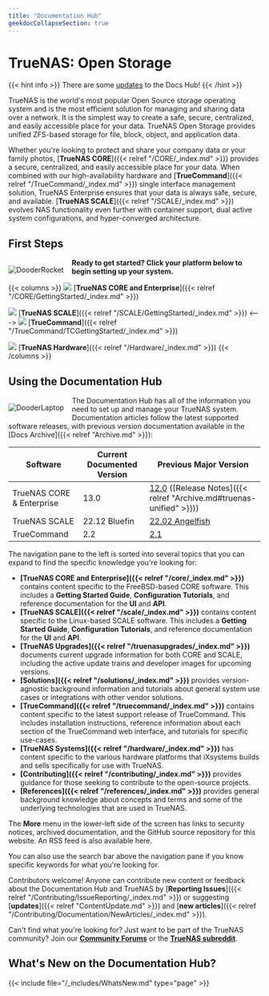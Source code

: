 ```yaml
---
title: "Documentation Hub"
geekdocCollapseSection: true
---
```


# TrueNAS: Open Storage

{{< hint info >}}
There are some [updates](#whats-new-on-the-documentation-hub) to the Docs Hub!
{{< /hint >}}

TrueNAS is the world's most popular Open Source storage operating system and is the most efficient solution for managing and sharing data over a network.
It is the simplest way to create a safe, secure, centralized, and easily accessible place for your data.
TrueNAS Open Storage provides unified ZFS-based storage for file, block, object, and application data.

Whether you're looking to protect and share your company data or your family photos, [**TrueNAS CORE**]({{< relref "/CORE/_index.md" >}}) provides a secure, centralized, and easily accessible place for your data.
When combined with our high-availability hardware and [**TrueCommand**]({{< relref "/TrueCommand/_index.md" >}}) single interface management solution, TrueNAS Enterprise ensures that your data is always safe, secure, and available.
[**TrueNAS SCALE**]({{< relref "/SCALE/_index.md" >}}) evolves NAS functionality even further with container support, dual active system configurations, and hyper-converged architecture.

## First Steps

<div style="float: left;margin-right: 1rem;">

![DooderRocket](/images/DooderRocket.jpg "Blast Off!")

</div>

**Ready to get started? Click your platform below to begin setting up your system.**

{{< columns >}}
![](/favicon/TN-favicon-32x32.png) [**TrueNAS CORE and Enterprise**]({{< relref "/CORE/GettingStarted/_index.md" >}})<br>

![](/favicon/TNScale-favicon-32x32.png) [**TrueNAS SCALE**]({{< relref "/SCALE/GettingStarted/_index.md" >}})
<--->
![](/favicon/TC-favicon-32x32.png) [**TrueCommand**]({{< relref "/TrueCommand/TCGettingStarted/_index.md" >}})<br>

![](/favicon/iXfavicon-32x32.png) [**TrueNAS Hardware**]({{< relref "/Hardware/_index.md" >}})
{{< /columns >}}

## Using the Documentation Hub

<div style="float: left;margin-right: 1rem;">

![DooderLaptop](/images/DooderLaptop.jpg "Let's Go!")

</div>

The Documentation Hub has all of the information you need to set up and manage your TrueNAS system.
Documentation articles follow the latest supported software releases, with previous version documentation available in the [Docs Archive]({{< relref "Archive.md" >}}):

| Software | Current Documented Version | Previous Major Version |
|----------|----------------------------|------------------------|
| TrueNAS CORE & Enterprise | 13.0 | [12.0](https://www.truenas.com/docs/files/CORE12.0Docs.pdf) ([Release Notes]({{< relref "Archive.md#truenas-unified" >}})) |
| TrueNAS SCALE | 22.12 Bluefin | [22.02 Angelfish](https://www.truenas.com/docs/files/SCALE22.02Docs.pdf) |
| TrueCommand | 2.2 | [2.1](https://www.truenas.com/docs/files/TC2.1Docs.pdf)  |

The navigation pane to the left is sorted into several topics that you can expand to find the specific knowledge you're looking for:

* **[TrueNAS CORE and Enterprise]({{< relref "/core/_index.md" >}})** contains content specific to the FreeBSD-based CORE software.
  This includes a **Getting Started Guide**, **Configuration Tutorials**, and reference documentation for the **UI** and **API**.
* **[TrueNAS SCALE]({{< relref "/scale/_index.md" >}})** contains content specific to the Linux-based SCALE software.
  This includes a **Getting Started Guide**, **Configuration Tutorials**, and reference documentation for the **UI** and **API**.
* **[TrueNAS Upgrades]({{< relref "/truenasupgrades/_index.md" >}})** documents current upgrade information for both CORE and SCALE, including the active update trains and developer images for upcoming versions.
* **[Solutions]({{< relref "/solutions/_index.md" >}})** provides version-agnostic background information and tutorials about general system use cases or integrations with other vendor solutions.
* **[TrueCommand]({{< relref "/truecommand/_index.md" >}})** contains content specific to the latest support release of TrueCommand.
  This includes installation instructions, reference information about each section of the TrueCommand web interface, and tutorials for specific use-cases.
* **[TrueNAS Systems]({{< relref "/hardware/_index.md" >}})** has content specific to the various hardware platforms that iXsystems builds and sells specifically for use with TrueNAS.
* **[Contributing]({{< relref "/contributing/_index.md" >}})** provides guidance for those seeking to contribute to the open-source projects.
* **[References]({{< relref "/references/_index.md" >}})** provides general background knowledge about concepts and terms and some of the underlying technologies that are used in TrueNAS.

The **More** menu in the lower-left side of the screen has links to security notices, archived documentation, and the GitHub source repository for this website.
An RSS feed is also available here.

You can also use the search bar above the navigation pane if you know specific keywords for what you're looking for.

Contributors welcome! Anyone can contribute new content or feedback about the Documentation Hub and TrueNAS by [**Reporting Issues**]({{< relref "/Contributing/IssueReporting/_index.md" >}}) or suggesting [**updates**]({{< relref "ContentUpdate.md" >}}) and [**new articles**]({{< relref "/Contributing/Documentation/NewArticles/_index.md" >}}).  

Can't find what you're looking for? Just want to be part of the TrueNAS community? Join our [**Community Forums**](https://www.truenas.com/community/) or the [**TrueNAS subreddit**](https://www.reddit.com/r/truenas/).

## What's New on the Documentation Hub?

{{< include file="/_includes/WhatsNew.md" type="page" >}}